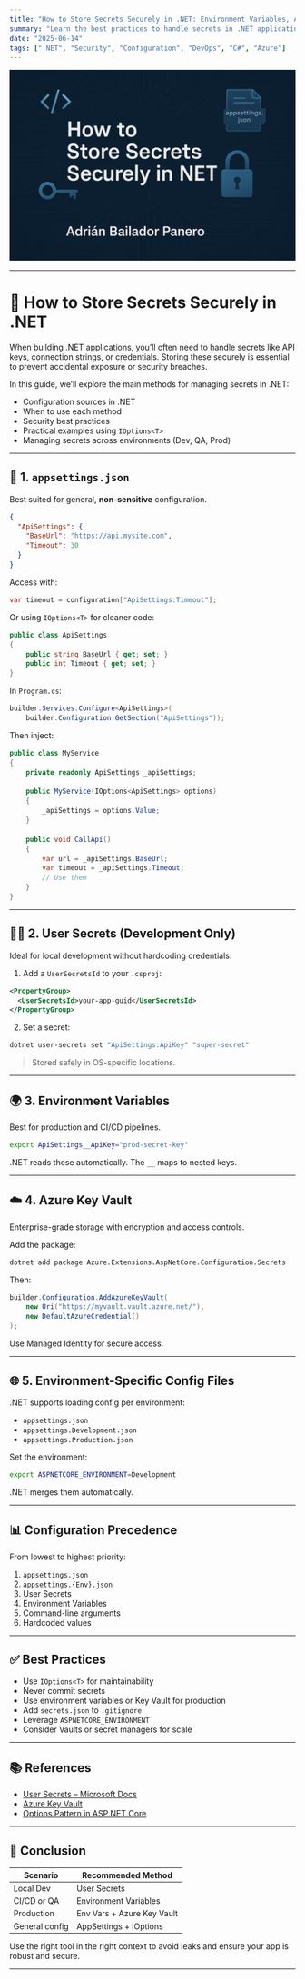 ```yaml
---
title: "How to Store Secrets Securely in .NET: Environment Variables, AppSettings, User Secrets and More"
summary: "Learn the best practices to handle secrets in .NET applications using environment variables, user secrets, configuration files, and Azure Key Vault. Keep your credentials safe and your architecture clean."
date: "2025-06-14"
tags: [".NET", "Security", "Configuration", "DevOps", "C#", "Azure"]
---
```


![How to Store Secrets Securely in .NET – by Adrián Bailador Panero](Secrets.png)

---

# 🔐 How to Store Secrets Securely in .NET

When building .NET applications, you’ll often need to handle secrets like API keys, connection strings, or credentials. Storing these securely is essential to prevent accidental exposure or security breaches.

In this guide, we’ll explore the main methods for managing secrets in .NET:

- Configuration sources in .NET
- When to use each method
- Security best practices
- Practical examples using `IOptions<T>`
- Managing secrets across environments (Dev, QA, Prod)

---

## 📁 1. `appsettings.json`

Best suited for general, **non-sensitive** configuration.

```json
{
  "ApiSettings": {
    "BaseUrl": "https://api.mysite.com",
    "Timeout": 30
  }
}
````

Access with:

```csharp
var timeout = configuration["ApiSettings:Timeout"];
```

Or using `IOptions<T>` for cleaner code:

```csharp
public class ApiSettings
{
    public string BaseUrl { get; set; }
    public int Timeout { get; set; }
}
```

In `Program.cs`:

```csharp
builder.Services.Configure<ApiSettings>(
    builder.Configuration.GetSection("ApiSettings"));
```

Then inject:

```csharp
public class MyService
{
    private readonly ApiSettings _apiSettings;

    public MyService(IOptions<ApiSettings> options)
    {
        _apiSettings = options.Value;
    }

    public void CallApi()
    {
        var url = _apiSettings.BaseUrl;
        var timeout = _apiSettings.Timeout;
        // Use them
    }
}
```

---

## 🧑‍💻 2. User Secrets (Development Only)

Ideal for local development without hardcoding credentials.

1. Add a `UserSecretsId` to your `.csproj`:

```xml
<PropertyGroup>
  <UserSecretsId>your-app-guid</UserSecretsId>
</PropertyGroup>
```

2. Set a secret:

```bash
dotnet user-secrets set "ApiSettings:ApiKey" "super-secret"
```

> Stored safely in OS-specific locations.

---

## 🌍 3. Environment Variables

Best for production and CI/CD pipelines.

```bash
export ApiSettings__ApiKey="prod-secret-key"
```

.NET reads these automatically. The `__` maps to nested keys.

---

## ☁️ 4. Azure Key Vault

Enterprise-grade storage with encryption and access controls.

Add the package:

```bash
dotnet add package Azure.Extensions.AspNetCore.Configuration.Secrets
```

Then:

```csharp
builder.Configuration.AddAzureKeyVault(
    new Uri("https://myvault.vault.azure.net/"),
    new DefaultAzureCredential()
);
```

Use Managed Identity for secure access.

---

## 🌐 5. Environment-Specific Config Files

.NET supports loading config per environment:

* `appsettings.json`
* `appsettings.Development.json`
* `appsettings.Production.json`

Set the environment:

```bash
export ASPNETCORE_ENVIRONMENT=Development
```

.NET merges them automatically.

---

## 📊 Configuration Precedence

From lowest to highest priority:

1. `appsettings.json`
2. `appsettings.{Env}.json`
3. User Secrets
4. Environment Variables
5. Command-line arguments
6. Hardcoded values

---

## ✅ Best Practices

* Use `IOptions<T>` for maintainability
* Never commit secrets
* Use environment variables or Key Vault for production
* Add `secrets.json` to `.gitignore`
* Leverage `ASPNETCORE_ENVIRONMENT`
* Consider Vaults or secret managers for scale

---

## 📚 References

* [User Secrets – Microsoft Docs](https://learn.microsoft.com/aspnet/core/security/app-secrets)
* [Azure Key Vault](https://learn.microsoft.com/azure/key-vault/general/)
* [Options Pattern in ASP.NET Core](https://learn.microsoft.com/aspnet/core/fundamentals/configuration/options)

---

## 🏁 Conclusion

| Scenario       | Recommended Method         |
| -------------- | -------------------------- |
| Local Dev      | User Secrets               |
| CI/CD or QA    | Environment Variables      |
| Production     | Env Vars + Azure Key Vault |
| General config | AppSettings + IOptions<T>  |

Use the right tool in the right context to avoid leaks and ensure your app is robust and secure.

---

